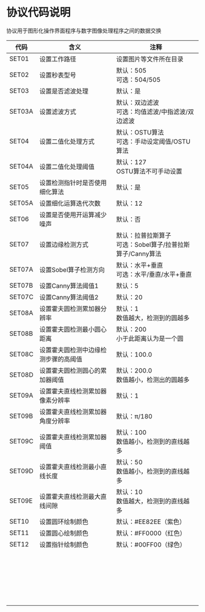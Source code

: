 # 协议代码说明
协议用于图形化操作界面程序与数字图像处理程序之间的数据交换

|代码|含义|注释|
|----|----|---|
|SET01|设置工作路径|设置图片等文件所在目录|
|SET02|设置秒表型号|默认：505<br>可选：504/505|
|SET03|设置是否滤波处理|默认：是|
|SET03A|设置滤波方式|默认：双边滤波<br>可选：均值滤波/中指滤波/双边滤波|
|SET04|设置二值化处理方式|默认：OSTU算法<br>可选：手动设定阈值/OSTU算法|
|SET04A|设置二值化处理阈值|默认：127<br>OSTU算法不可手动设置|
|SET05|设置检测指针时是否使用细化算法|默认：是|
|SET05A|设置细化运算迭代次数|默认：12|
|SET06|设置是否使用开运算减少噪声|默认：否|
|SET07|设置边缘检测方式|默认：拉普拉斯算子<br>可选：Sobel算子/拉普拉斯算子/Canny算法|
|SET07A|设置Sobel算子检测方向|默认：水平+垂直<br>可选：水平/垂直/水平+垂直|
|SET07B|设置Canny算法阈值1|默认：5|
|SET07C|设置Canny算法阈值2|默认：20|
|SET08A|设置霍夫圆检测累加器分辨率|默认：1<br>数值越大，检测到的圆越多|
|SET08B|设置霍夫圆检测最小圆心距离|默认：200<br>小于此距离认为是一个圆|
|SET08C|设置霍夫圆检测中边缘检测步骤的高阈值|默认：100.0|
|SET08D|设置霍夫圆检测圆心的累加器阈值|默认：200.0<br>数值越小，检测出的圆越多|
|SET09A|设置霍夫直线检测累加器像素分辨率|默认：1|
|SET09B|设置霍夫直线检测累加器角度分辨率|默认：π/180|
|SET09C|设置霍夫直线检测累加器阈值|默认：100<br>数值越小，检测到的直线越多|
|SET09D|设置霍夫直线检测最小直线长度|默认：50<br>数值越小，检测到的直线越多|
|SET09E|设置霍夫直线检测最大直线间隙|默认：10<br>数值越大，检测到的直线越多|
|SET10|设置圆环绘制颜色|默认：#EE82EE（紫色）|
|SET11|设置圆心绘制颜色|默认：#FF0000（红色）|
|SET12|设置指针绘制颜色|默认：#00FF00（绿色）|
||||
||||
||||
||||
||||
||||
||||
||||
||||
||||
||||
||||
||||
||||
||||
||||
||||
||||
||||
||||
||||
||||
||||
||||
